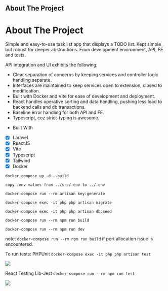 <!-- ABOUT THE PROJECT -->
## About The Project

# About The Project

Simple and easy-to-use task list app that displays a TODO list.
Kept simple but robust for deeper abstractions. From development environment, API, FE and tests.

API integration and UI exhibits the following:

* Clear separation of concerns by keeping services and controller logic handling separate.
* Interfaces are maintained to keep services open to extension, closed to modification.
* Built with Docker and Vite for ease of development and deployment.
* React handles operative sorting and data handling, pushing less load to backend calls and db transactions.
* Baseline error handling for both API and FE.
* Typescript, coz strict-typing is awesome.

- Built With
- [x] Laravel
- [x] ReactJS
- [x] Vite
- [x] Typescript
- [x] Tailwind
- [x] Docker

```docker-compose up -d --build```

``copy .env values from ../src/.env to ../.env``

``docker-compose run --rm artisan key:generate``

```docker-compose exec -it php php artisan migrate```

```docker-compose exec -it php php artisan db:seed```

```docker-compose run --rm npm run build```

```docker-compose run --rm npm run dev```

note: ```docker-compose run --rm npm run build``` if port allocation issue is encountered.

To run tests:
PHPUnit
```docker-compose exec -it php php artisan test```

![](PHPUNIT_TEST.png)

React Testing Lib-Jest
```docker-compose run --rm npm run test```

![](JEST_TEST.png)

